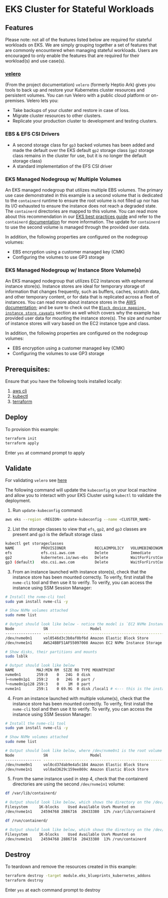 # EKS Cluster for Stateful Workloads

## Features

Please note: not all of the features listed below are required for stateful workloads on EKS. We are simply grouping together a set of features that are commonly encountered when managing stateful workloads. Users are encouraged to only enable the features that are required for their workload(s) and use case(s).

### [velero](https://github.com/vmware-tanzu/velero)

(From the project documentation)
`velero` (formerly Heptio Ark) gives you tools to back up and restore your Kubernetes cluster resources and persistent volumes. You can run Velero with a public cloud platform or on-premises. Velero lets you:

- Take backups of your cluster and restore in case of loss.
- Migrate cluster resources to other clusters.
- Replicate your production cluster to development and testing clusters.

### EBS & EFS CSI Drivers

- A second storage class for `gp3` backed volumes has been added and made the default over the EKS default `gp2` storage class (`gp2` storage class remains in the cluster for use, but it is no longer the default storage class)
- A standard implementation of the EFS CSI driver

### EKS Managed Nodegroup w/ Multiple Volumes

An EKS managed nodegroup that utilizes multiple EBS volumes. The primary use case demonstrated in this example is a second volume that is dedicated to the `containerd` runtime to ensure the root volume is not filled up nor has its I/O exhausted to ensure the instance does not reach a degraded state. The `containerd` directories are mapped to this volume. You can read more about this recommendation in our [EKS best practices guide](https://aws.github.io/aws-eks-best-practices/scalability/docs/data-plane/#use-multiple-ebs-volumes-for-containers) and refer to the `containerd` [documentation](https://github.com/containerd/containerd/blob/main/docs/ops.md#base-configuration) for more information. The update for `containerd` to use the second volume is managed through the provided user data.

In addition, the following properties are configured on the nodegroup volumes:

- EBS encryption using a customer managed key (CMK)
- Configuring the volumes to use GP3 storage

### EKS Managed Nodegroup w/ Instance Store Volume(s)

An EKS managed nodegroup that utilizes EC2 instances with ephemeral instance store(s). Instance stores are ideal for temporary storage of information that changes frequently, such as buffers, caches, scratch data, and other temporary content, or for data that is replicated across a fleet of instances. You can read more about instance stores in the [AWS documentation](https://docs.aws.amazon.com/AWSEC2/latest/UserGuide/InstanceStorage.html); and be sure to check out the [`Block device mapping instance store caveats`](https://docs.aws.amazon.com/AWSEC2/latest/UserGuide/block-device-mapping-concepts.html#instance-block-device-mapping) section as well which covers why the example has provided user data for mounting the instance store(s). The size and number of instance stores will vary based on the EC2 instance type and class.

In addition, the following properties are configured on the nodegroup volumes:

- EBS encryption using a customer managed key (CMK)
- Configuring the volumes to use GP3 storage

## Prerequisites:

Ensure that you have the following tools installed locally:

1. [aws cli](https://docs.aws.amazon.com/cli/latest/userguide/install-cliv2.html)
2. [kubectl](https://Kubernetes.io/docs/tasks/tools/)
3. [terraform](https://learn.hashicorp.com/tutorials/terraform/install-cli)

## Deploy

To provision this example:

```sh
terraform init
terraform apply
```

Enter `yes` at command prompt to apply

## Validate

For validating `velero` see [here](https://github.com/aws-ia/terraform-aws-eks-blueprints/tree/main/modules/kubernetes-addons/velero#validate)

The following command will update the `kubeconfig` on your local machine and allow you to interact with your EKS Cluster using `kubectl` to validate the deployment.

1. Run `update-kubeconfig` command:

```sh
aws eks --region <REGION> update-kubeconfig --name <CLUSTER_NAME>
```

2. List the storage classes to view that `efs`, `gp2`, and `gp3` classes are present and `gp3` is the default storage class

```sh
kubectl get storageclasses
NAME            PROVISIONER             RECLAIMPOLICY   VOLUMEBINDINGMODE      ALLOWVOLUMEEXPANSION   AGE
efs             efs.csi.aws.com         Delete          Immediate              true                   2m19s
gp2             kubernetes.io/aws-ebs   Delete          WaitForFirstConsumer   false                  15m
gp3 (default)   ebs.csi.aws.com         Delete          WaitForFirstConsumer   true                   2m19s
```

3. From an instance launched with instance store(s), check that the instance store has been mounted correctly. To verify, first install the `nvme-cli` tool and then use it to verify. To verify, you can access the instance using SSM Session Manager:

```sh
# Install the nvme-cli tool
sudo yum install nvme-cli -y

# Show NVMe volumes attached
sudo nvme list

# Output should look like below - notice the model is `EC2 NVMe Instance Storage` for the instance store
Node             SN                   Model                                    Namespace Usage                      Format           FW Rev
---------------- -------------------- ---------------------------------------- --------- -------------------------- ---------------- --------
/dev/nvme0n1     vol0546d3c3b0af0bf6d Amazon Elastic Block Store               1          25.77  GB /  25.77  GB    512   B +  0 B   1.0
/dev/nvme1n1     AWS24BBF51AF55097008 Amazon EC2 NVMe Instance Storage         1          75.00  GB /  75.00  GB    512   B +  0 B   0

# Show disks, their partitions and mounts
sudo lsblk

# Output should look like below
NAME          MAJ:MIN RM  SIZE RO TYPE MOUNTPOINT
nvme0n1       259:0    0   24G  0 disk
├─nvme0n1p1   259:2    0   24G  0 part /
└─nvme0n1p128 259:3    0    1M  0 part
nvme1n1       259:1    0 69.9G  0 disk /local1 # <--- this is the instance store
```

4. From an instance launched with multiple volume(s), check that the instance store has been mounted correctly. To verify, first install the `nvme-cli` tool and then use it to verify. To verify, you can access the instance using SSM Session Manager:

```sh
# Install the nvme-cli tool
sudo yum install nvme-cli -y

# Show NVMe volumes attached
sudo nvme list

# Output should look like below, where /dev/nvme0n1 is the root volume and /dev/nvme1n1 is the second, additional volume
Node             SN                   Model                                    Namespace Usage                      Format           FW Rev
---------------- -------------------- ---------------------------------------- --------- -------------------------- ---------------- --------
/dev/nvme0n1     vol0cd37dab9e4a5c184 Amazon Elastic Block Store               1          68.72  GB /  68.72  GB    512   B +  0 B   1.0
/dev/nvme1n1     vol0ad3629c159ee869c Amazon Elastic Block Store               1          25.77  GB /  25.77  GB    512   B +  0 B   1.0
```

5. From the same instance used in step 4, check that the containerd directories are using the second `/dev/nvme1n1` volume:

```sh
df /var/lib/containerd/

# Output should look like below, which shows the directory on the /dev/nvme1n1 volume and NOT on /dev/nvme0n1 (root volume)
Filesystem     1K-blocks    Used Available Use% Mounted on
/dev/nvme1n1    24594768 2886716  20433380  13% /var/lib/containerd
```

```sh
df /run/containerd/

# Output should look like below, which shows the directory on the /dev/nvme1n1 volume and NOT on /dev/nvme0n1 (root volume)
Filesystem     1K-blocks    Used Available Use% Mounted on
/dev/nvme1n1    24594768 2886716  20433380  13% /run/containerd
```

## Destroy

To teardown and remove the resources created in this example:

```bash
terraform destroy -target module.eks_blueprints_kubernetes_addons
terraform destroy
```

Enter `yes` at each command prompt to destroy
